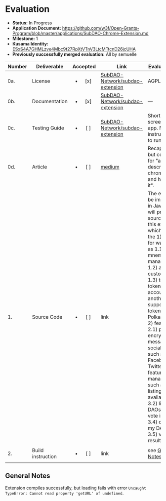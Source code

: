 # Evaluation

- **Status:** In Progress
- **Application Document:**  https://github.com/w3f/Open-Grants-Program/blob/master/applications/SubDAO-Chrome-Extension.md
- **Milestone:** 1
- **Kusama Identity:** [ESxS4A7GHMLzve4Mbc9t27RpXtVTnV3LtcMTtcnD26jcUHA](https://polkascan.io/pre/kusama/account/ESxS4A7GHMLzve4Mbc9t27RpXtVTnV3LtcMTtcnD26jcUHA)
- **Previously successfully merged evaluation:** All by semuelle

| Number | Deliverable | Accepted | Link | Evaluation Notes |
| ------ | ----------- | :------: | ---- |----------------- |
| 0a. | License | <ul><li>[x] </li></ul> | [SubDAO-Network/subdao-extension](https://github.com/SubDAO-Network/subdao-extension/blob/841e5dd404a72166701fb53baba1ab1c164072c6/LICENSE) | AGPL |
| 0b. | Documentation | <ul><li>[x] </li></ul> | [SubDAO-Network/subdao-extension](https://github.com/SubDAO-Network/subdao-extension/blob/841e5dd404a72166701fb53baba1ab1c164072c6/docs/tutorial.md) | — |
| 0c. | Testing Guide | <ul><li>[ ] </li></ul> | [SubDAO-Network/subdao-extension](https://github.com/SubDAO-Network/subdao-extension/blob/3fd74be91e12e8c33825aea966b3b9db2be6b5e3/docs/testing.md) | Short doc with screenshots of app. No instructions how to run tests. |
| 0d. | Article | <ul><li>[ ] </li></ul> | [medium](https://subdao.medium.com/10-most-concerned-questions-on-subdao-community-3ccdcced5e5) | Recap of an AMA, but contract asks for "an article describing our chrome extension and how to use it". |
| 1. | Source Code | <ul><li>[ ] </li></ul> | link | The extension will be implemented in JavaScript. We will provide the source code of this extension which will provide the 1) features for wallet, such as 1.1) mnemonic management, 1.2) adding custom tokens, 1.3) transfer token from one account to another and 1.4) supporting tokens on Polkadot/Kusama, 2) features to 2.1) post encrypted messages on social network such as Facebook and Twitter, 3) features for DAO management, such as 3.1) listing current available DAOs, 3.2) listing my DAOs, 3.3) create vote in my DAOs, 3.4) do voting in my DAOs and 3.5) view vote results in DAOs. |
| 2. | Build instruction | <ul><li>[ ] </li></ul> | link | see [General Notes](#general-notes) |



## General Notes

Extension compiles successfully, but loading fails with error `Uncaught TypeError: Cannot read property 'getURL' of undefined`.
